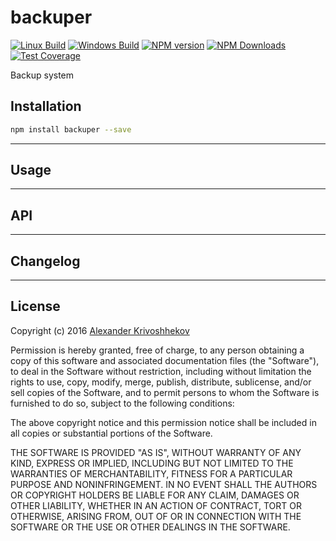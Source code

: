 # backuper

[![Linux Build][travis-image]][travis-url]
[![Windows Build][appveyor-image]][appveyor-url]
[![NPM version][npm-v-image]][npm-url]
[![NPM Downloads][npm-dm-image]][npm-url]
[![Test Coverage][coveralls-image]][coveralls-url]

Backup system


## Installation
```sh
npm install backuper --save
```

--------------------------------------------------------------------------------

## Usage

--------------------------------------------------------------------------------

## API

--------------------------------------------------------------------------------

## Changelog

--------------------------------------------------------------------------------

## License
Copyright (c)  2016 [Alexander Krivoshhekov][github-author-link]

Permission is hereby granted, free of charge, to any person obtaining a copy of this software and associated documentation files (the "Software"), to deal in the Software without restriction, including without limitation the rights to use, copy, modify, merge, publish, distribute, sublicense, and/or sell copies of the Software, and to permit persons to whom the Software is furnished to do so, subject to the following conditions:

The above copyright notice and this permission notice shall be included in all copies or substantial portions of the Software.

THE SOFTWARE IS PROVIDED "AS IS", WITHOUT WARRANTY OF ANY KIND, EXPRESS OR IMPLIED, INCLUDING BUT NOT LIMITED TO THE WARRANTIES OF MERCHANTABILITY, FITNESS FOR A PARTICULAR PURPOSE AND NONINFRINGEMENT. IN NO EVENT SHALL THE AUTHORS OR COPYRIGHT HOLDERS BE LIABLE FOR ANY CLAIM, DAMAGES OR OTHER LIABILITY, WHETHER IN AN ACTION OF CONTRACT, TORT OR OTHERWISE, ARISING FROM, OUT OF OR IN CONNECTION WITH THE SOFTWARE OR THE USE OR OTHER DEALINGS IN THE SOFTWARE.

[github-author-link]: http://github.com/SuperPaintman
[npm-url]: https://www.npmjs.com/package/backuper
[npm-v-image]: https://img.shields.io/npm/v/backuper.svg
[npm-dm-image]: https://img.shields.io/npm/dm/backuper.svg
[travis-image]: https://img.shields.io/travis/SuperPaintman/backuper/master.svg?label=linux
[travis-url]: https://travis-ci.org/SuperPaintman/backuper
[appveyor-image]: https://img.shields.io/appveyor/ci/SuperPaintman/backuper/master.svg?label=windows
[appveyor-url]: https://ci.appveyor.com/project/SuperPaintman/backuper
[coveralls-image]: https://img.shields.io/coveralls/SuperPaintman/backuper/master.svg
[coveralls-url]: https://coveralls.io/r/SuperPaintman/backuper?branch=master
